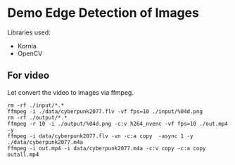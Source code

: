 # Demo Edge Detection of Images
Libraries used:
- Kornia
- OpenCV

## For video
Let convert the video to images via ffmpeg. 
```
rm -rf ./input/*.*
ffmpeg -i ./data/cyberpunk2077.flv -vf fps=10 ./input/%04d.png
rm -rf ./output/*.*
ffmpeg -r 10 -i ./output/%04d.png -c:v h264_nvenc -vf fps=10 ./out.mp4 -y
ffmpeg -i data/cyberpunk2077.flv -vn -c:a copy  -async 1 -y ./data/cyberpunk2077.m4a
ffmpeg -i out.mp4 -i data/cyberpunk2077.m4a -c:v copy -c:a copy outall.mp4
```
